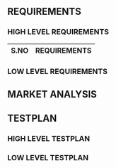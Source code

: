 ## REQUIREMENTS

### HIGH LEVEL REQUIREMENTS
|S.NO|REQUIREMENTS|
|----|------------|

### LOW LEVEL REQUIREMENTS


## MARKET ANALYSIS


## TESTPLAN

### HIGH LEVEL TESTPLAN

### LOW LEVEL TESTPLAN
